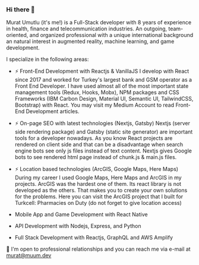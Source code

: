 ### Hi there 👋

Murat Umutlu (it's me!) is a Full-Stack developer with 8 years of experience in health, finance and telecommunication industries. An outgoing, team-oriented, and organized professional with a unique international background an natural interest in augmented reality, machine learning, and game development.

I specialize in the following areas:

- ⚡ Front-End Development with Reactjs & VanillaJS
I develop with React since 2017 and worked for Turkey's largest bank and GSM operator as a Front End Developer. I have used almost all of the most important state management tools (Redux, Hooks, Mobx), NPM packages and CSS Frameworks (IBM Carbon Design, Material UI, Semantic UI, TailwindCSS, Bootstrap) with React. You may visit my Medium Account to read Front-End Development articles.

- ⚡ On-page SEO with latest technologies (Nextjs, Gatsby)
Nextjs (server side rendering package) and Gatsby (static site generator) are important tools for a developer nowadays. As you know React projects are rendered on client side and that can be a disadvantage when search engine bots see only js files instead of text content. Nextjs gives Google bots to see rendered html page instead of chunk.js & main.js files.

- ⚡ Location based technologies (ArcGIS, Google Maps, Here Maps)
During my career I used Google Maps, Here Maps and ArcGIS in my projects. ArcGIS was the hardest one of them. Its react library is not developed as the others. That makes you to create your own solutions for the problems. Here you can visit the ArcGIS project that I built for Turkcell: Pharmacies on Duty (do not forget to give location access)

- Mobile App and Game Development with React Native
- API Development with Nodejs, Express, and Python
- Full Stack Development with Reactjs, GraphQL and AWS Amplify

💬 I'm open to professional relationships and you can reach me via e-mail at murat@muum.dev
